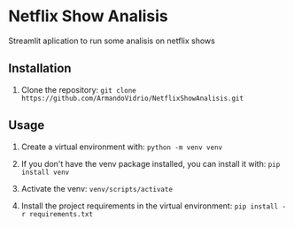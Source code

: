 # Netflix Show Analisis
Streamlit aplication to run some analisis on netflix shows

## Installation
1. Clone the repository: 
    `git clone https://github.com/ArmandoVidrio/NetflixShowAnalisis.git`

## Usage 
1. Create a virtual environment with:
    `python -m venv venv`

2. If you don't have the venv package installed, you can install it with:
    `pip install venv`

3. Activate the venv:
    `venv/scripts/activate`

4. Install the project requirements in the virtual environment:
    `pip install -r requirements.txt`